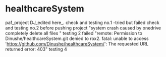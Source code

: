 # healthcareSystem
paf_project
DJ_edited here_.
check and testing no.1 -tried but failed
check and testing no.2 before pushing project "system crash caused by onedrive completely delete all files " 
testing 2 failed "remote: Permission to Dinushe/healthcareSystem.git denied to rox2.
fatal: unable to access 'https://github.com/Dinushe/healthcareSystem/': The requested URL returned error: 403"
testing 4

